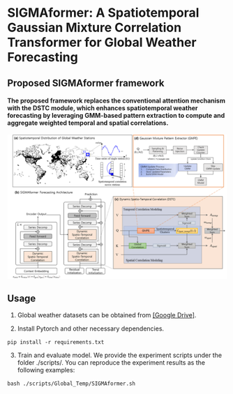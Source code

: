 # SIGMAformer: A Spatiotemporal Gaussian Mixture Correlation Transformer for Global Weather Forecasting

## Proposed SIGMAformer framework

#### The proposed framework replaces the conventional attention mechanism with the DSTC module, which enhances spatiotemporal weather forecasting by leveraging GMM-based pattern extraction to compute and aggregate weighted temporal and spatial correlations.


![SIGMAformer Framework](images/framework.png)


## Usage 

1. Global weather datasets can be obtained from [[Google Drive]](https://drive.google.com/drive/folders/13Cg1KYOlzM5C7K8gK8NfC-F3EYxkM3D2?usp=sharing).

2. Install Pytorch and other necessary dependencies.
```
pip install -r requirements.txt
```
3. Train and evaluate model. We provide the experiment scripts under the folder ./scripts/. You can reproduce the experiment results as the following examples:

```
bash ./scripts/Global_Temp/SIGMAformer.sh
```
